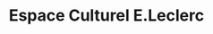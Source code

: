 ---
title: "Espace Culturel E.Leclerc"
url: /vern-sur-seiche/espace-culturel-e-leclerc/
shop: Bücher
---